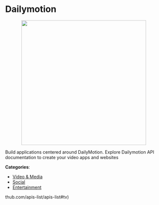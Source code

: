 # Dailymotion
<p align="center">
    <img width="400" src="https://raw.githubusercontent.com/apis-list/apis-list/apis/dailymotion/logo_256x256.png" />
</p>

Build applications centered around DailyMotion. Explore Dailymotion API documentation to create your video apps and websites



**Categories**:
- [Video & Media](https://github.com/apis-list/apis-list#video-and-media)
- [Social](https://github.com/apis-list/apis-list#social)
- [Entertainment](https://github.com/apis-list/apis-list#entertainment)



thub.com/apis-list/apis-list#tv)







